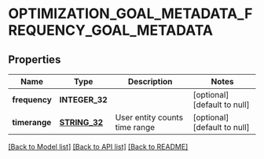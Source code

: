 # OPTIMIZATION_GOAL_METADATA_FREQUENCY_GOAL_METADATA

## Properties
Name | Type | Description | Notes
------------ | ------------- | ------------- | -------------
**frequency** | **INTEGER_32** |  | [optional] [default to null]
**timerange** | [**STRING_32**](STRING_32.md) | User entity counts time range | [optional] [default to null]

[[Back to Model list]](../README.md#documentation-for-models) [[Back to API list]](../README.md#documentation-for-api-endpoints) [[Back to README]](../README.md)


